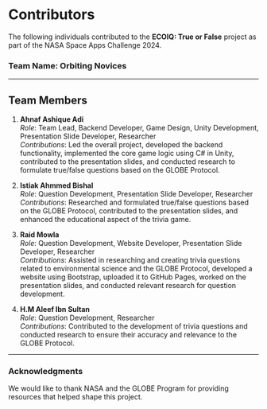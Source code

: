 # Contributors

The following individuals contributed to the **ECOIQ: True or False** project as part of the NASA Space Apps Challenge 2024.

### Team Name: Orbiting Novices

---

## Team Members

1. **Ahnaf Ashique Adi**  
   *Role*: Team Lead, Backend Developer, Game Design, Unity Development, Presentation Slide Developer, Researcher  
   *Contributions*: Led the overall project, developed the backend functionality, implemented the core game logic using C# in Unity,
   contributed to the presentation slides, and conducted research to formulate true/false questions based on the GLOBE Protocol.

3. **Istiak Ahmmed Bishal**  
   *Role*: Question Development, Presentation Slide Developer, Researcher  
   *Contributions*: Researched and formulated true/false questions based on the GLOBE Protocol, contributed to the presentation slides, and enhanced the educational aspect of the trivia game.

4. **Raid Mowla**  
   *Role*: Question Development, Website Developer, Presentation Slide Developer, Researcher  
   *Contributions*: Assisted in researching and creating trivia questions related to environmental science and the GLOBE Protocol, developed a website using Bootstrap,
    uploaded it to GitHub Pages, worked on the presentation slides, and conducted relevant research for question development.

6. **H.M Aleef Ibn Sultan**  
   *Role*: Question Development, Researcher  
   *Contributions*: Contributed to the development of trivia questions and conducted research to ensure their accuracy and relevance to the GLOBE Protocol.

---

### Acknowledgments
We would like to thank NASA and the GLOBE Program for providing resources that helped shape this project.

